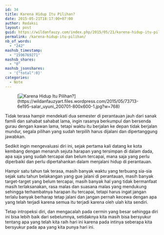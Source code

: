 ```yaml
---
id: 34
title: Karena Hidup Itu Pilihan?
date: 2015-05-21T18:17:00+07:00
author: Redaksi
layout: post
guid: https://wildanfauzy.com/index.php/2015/05/21/karena-hidup-itu-pilihan/
permalink: /karena-hidup-itu-pilihan/
nb_of_words:
  - "242"
mashsb_timestamp:
  - "1596769271"
mashsb_shares:
  - "0"
mashsb_jsonshares:
  - '{"total":0}'
categories:
  - Note
---
```

<figure class="wp-block-image size-large">[<img src="https://wildanfauzyart.files.wordpress.com/2015/05/73713-6e195-salar_uyuni_200701-800x600-1.jpg?w=768" alt="Karena Hidup Itu Pilihan?" title="Karena Hidup Itu Pilihan?" data-recalc-dims="1" />](https://wildanfauzyart.files.wordpress.com/2015/05/73713-6e195-salar_uyuni_200701-800x600-1.jpg?w=768)</figure> 

<p class="has-drop-cap">
  Tidak terasa hampir mendekati dua semester di perantauan jauh dari sanak famili dan sahabat sahabat lama, ingin rasanya berkumpul dan bersenda gurau dengan kawan lama, tetapi waktu itu berjalan ke depan tidak berjalan mundur, segala pilihan yang sudah terpilih harus dijalani dan dipertanggung jawabkan.
</p>

Sedikit ingin mengevaluasi diri ini, sejak pertama kali datang ke kota kembang dengan menaruh sejuta harapan yang tersimpan di dalam dada, apa saja yang sudah tercapai dan belum tercapai, mana saja yang perlu diperbaiki dan perlu dipertahankan dalam menjalani hidup di perantauan.

Hampir satu tahun tak terasa, masih banyak waktu yang terbuang sia-sia sejak satu tahun belakangan yang gue jalani di perantauan, masih banyak target-target yang belum tercapai, masih banyak hal yang tidak bermanfaat masih terlaksanakan, rasa malas dan suasana malas yang mendukung sehingga terhambatnya harapan itu tercapai, tetapi harus ingat jangan terlalu banyak berharap tetap jalani dan jangan pernah kecewa dengan apa yang telah terjadi karena semua itu terjadi karena oleh ulah kita sendiri.

Tetap intropeksi diri, dan mengacalah pada cermin yang besar sehingga diri ini bisa lebih baik dari sebelumnya, setidaknya kita masih bisa bersyukur tentang apa yang telah kita raih hari ini karena pada intinya seberapa kita bersyukur pada apa yang kita punya hari ini.
